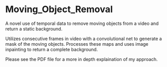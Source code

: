 # Moving_Object_Removal

A novel use of temporal data to remove moving objects from a video and return a static background. 

Utilizes consecutive frames in video with a convolutional net to generate a mask of the moving objects.
Processes these maps and uses image inpainting to return a complete background.

Please see the PDF file for a more in depth explaination of my approach.
 
 
